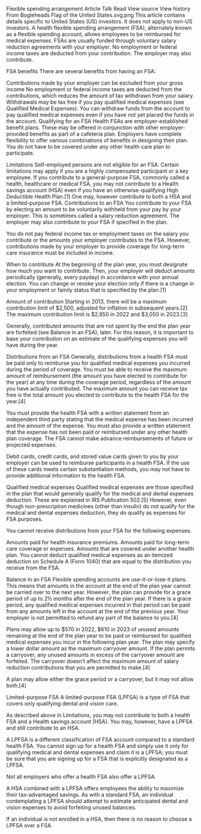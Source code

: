 Flexible spending arrangement
Article
Talk
Read
View source
View history
From Bogleheads
Flag of the United States.svg.png This article contains details specific to United States (US) investors. It does not apply to non-US investors.
A health flexible spending arrangement (FSA), alternately known as a flexible spending account, allows employees to be reimbursed for medical expenses. FSAs are usually funded through voluntary salary reduction agreements with your employer. No employment or federal income taxes are deducted from your contribution. The employer may also contribute.

FSA benefits
There are several benefits from having an FSA:

Contributions made by your employer can be excluded from your gross income
No employment or federal income taxes are deducted from the contributions, which reduces the amount of tax withdrawn from your salary.
Withdrawals may be tax free if you pay qualified medical expenses (see Qualified Medical Expenses).
You can withdraw funds from the account to pay qualified medical expenses even if you have not yet placed the funds in the account.
Qualifying for an FSA
Health FSAs are employer-established benefit plans. These may be offered in conjunction with other employer-provided benefits as part of a cafeteria plan. Employers have complete flexibility to offer various combinations of benefits in designing their plan. You do not have to be covered under any other health care plan to participate.

Limitations
Self-employed persons are not eligible for an FSA.
Certain limitations may apply if you are a highly compensated participant or a key employee.
If you contribute to a general-purpose FSA, commonly called a health, healthcare or medical FSA, you may not contribute to a Health savings account (HSA) even if you have an otherwise-qualifying High Deductible Health Plan.[1] One may, however contribute to both a HSA and a limited-purpose FSA.
Contributions to an FSA
You contribute to your FSA by electing an amount to be voluntarily withheld from your pay by your employer. This is sometimes called a salary reduction agreement. The employer may also contribute to your FSA if specified in the plan.

You do not pay federal income tax or employment taxes on the salary you contribute or the amounts your employer contributes to the FSA. However, contributions made by your employer to provide coverage for long-term care insurance must be included in income.

When to contribute
At the beginning of the plan year, you must designate how much you want to contribute. Then, your employer will deduct amounts periodically (generally, every payday) in accordance with your annual election. You can change or revoke your election only if there is a change in your employment or family status that is specified by the plan.[1]

Amount of contribution
Starting in 2013, there will be a maximum contribution limit of $2,500, adjusted for inflation in subsequent years.[2] The maximum contribution limit is $2,850 in 2022 and $3,050 in 2023.[3]

Generally, contributed amounts that are not spent by the end the plan year are forfeited (see Balance in an FSA), later. For this reason, it is important to base your contribution on an estimate of the qualifying expenses you will have during the year.

Distributions from an FSA
Generally, distributions from a health FSA must be paid only to reimburse you for qualified medical expenses you incurred during the period of coverage. You must be able to receive the maximum amount of reimbursement (the amount you have elected to contribute for the year) at any time during the coverage period, regardless of the amount you have actually contributed. The maximum amount you can receive tax free is the total amount you elected to contribute to the health FSA for the year.[4]

You must provide the health FSA with a written statement from an independent third party stating that the medical expense has been incurred and the amount of the expense. You must also provide a written statement that the expense has not been paid or reimbursed under any other health plan coverage. The FSA cannot make advance reimbursements of future or projected expenses.

Debit cards, credit cards, and stored value cards given to you by your employer can be used to reimburse participants in a health FSA. If the use of these cards meets certain substantiation methods, you may not have to provide additional information to the health FSA.

Qualified medical expenses
Qualified medical expenses are those specified in the plan that would generally qualify for the medical and dental expenses deduction. These are explained in IRS Publication 502.[5] However, even though non-prescription medicines (other than insulin) do not qualify for the medical and dental expenses deduction, they do qualify as expenses for FSA purposes.

You cannot receive distributions from your FSA for the following expenses.

Amounts paid for health insurance premiums.
Amounts paid for long-term care coverage or expenses.
Amounts that are covered under another health plan.
You cannot deduct qualified medical expenses as an itemized deduction on Schedule A (Form 1040) that are equal to the distribution you receive from the FSA.

Balance in an FSA
Flexible spending accounts are use-it-or-lose-it plans. This means that amounts in the account at the end of the plan year cannot be carried over to the next year. However, the plan can provide for a grace period of up to 2½ months after the end of the plan year. If there is a grace period, any qualified medical expenses incurred in that period can be paid from any amounts left in the account at the end of the previous year. Your employer is not permitted to refund any part of the balance to you.[4]

Plans may allow up to $570 in 2022, $610 in 2023 of unused amounts remaining at the end of the plan year to be paid or reimbursed for qualified medical expenses you incur in the following plan year. The plan may specify a lower dollar amount as the maximum carryover amount. If the plan permits a carryover, any unused amounts in excess of the carryover amount are forfeited. The carryover doesn’t affect the maximum amount of salary reduction contributions that you are permitted to make.[4]

A plan may allow either the grace period or a carryover, but it may not allow both.[4]

Limited-purpose FSA
A limited-purpose FSA (LPFSA) is a type of FSA that covers only qualifying dental and vision care.

As described above in Limitations, you may not contribute to both a health FSA and a Health savings account (HSA). You may, however, have a LPFSA and still contribute to an HSA.

A LPFSA is a different classification of FSA account compared to a standard health FSA. You cannot sign up for a health FSA and simply use it only for qualifying medical and dental expenses and claim it is a LPFSA; you must be sure that you are signing up for a FSA that is explicitly designated as a LPFSA.

Not all employers who offer a health FSA also offer a LPFSA.

A HSA combined with a LPFSA offers employees the ability to maximize their tax-advantaged savings. As with a standard FSA, an individual contemplating a LPFSA should attempt to estimate anticipated dental and vision expenses to avoid forfeiting unused balances.

If an individual is not enrolled in a HSA, then there is no reason to choose a LPFSA over a FSA.
